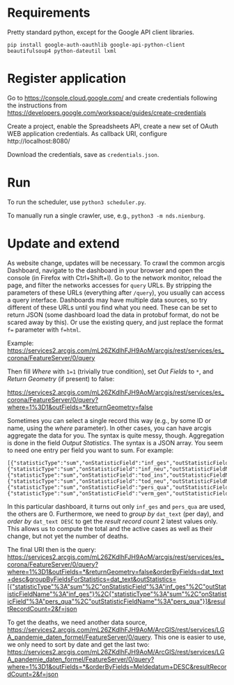 Requirements
============
Pretty standard python, except for the Google API client libraries.

```
pip install google-auth-oauthlib google-api-python-client beautifulsoup4 python-dateutil lxml
```

Register application
====================

Go to <https://console.cloud.google.com/>
and create credentials following the instructions from
<https://developers.google.com/workspace/guides/create-credentials>

Create a project, enable the Spreadsheets API,
create a new set of OAuth WEB application credentials.
As callback URI, configure http://localhost:8080/

Download the credentials, save as `credentials.json`.


Run
===

To run the scheduler, use `python3 scheduler.py`.

To manually run a single crawler, use, e.g., `python3 -m nds.nienburg`.

Update and extend
=================

As website change, updates will be necessary. To crawl the common arcgis
Dashboard, navigate to the dashboard in your browser and open the console
(in Firefox with Ctrl+Shift+I).
Go to the network monitor, reload the page, and filter the networks
accesses for `query` URLs. By stripping the parameters of these URLs
(everything after `/query`), you usually can access a query interface.
Dashboards may have multiple data sources, so try different of these URLs
until you find what you need. These can be set to return JSON (some dashboard
load the data in protobuf format, do not be scared away by this).
Or use the existing query, and just replace the format `f=` parameter
with `f=html`.

Example:
<https://services2.arcgis.com/mL26ZKdlhFJH9AoM/arcgis/rest/services/es_corona/FeatureServer/0/query>

Then fill *Where* with `1=1` (trivially true condition),
set *Out Fields* to `*`, and *Return Geometry* (if present) to false:

<https://services2.arcgis.com/mL26ZKdlhFJH9AoM/arcgis/rest/services/es_corona/FeatureServer/0/query?where=1%3D1&outFields=*&returnGeometry=false>

Sometimes you can select a single record this way (e.g., by some ID or name,
using the *where* parameter). In other cases, you can have arcgis aggregate
the data for you. The syntax is quite messy, though.
Aggregation is done in the field *Output Statistics*.
The syntax is a JSON array. You seem to need one entry per field you want to
sum. For example:
```
[{"statisticType":"sum","onStatisticField":"inf_ges","outStatisticFieldName":"inf_ges"},
{"statisticType":"sum","onStatisticField":"inf_neu","outStatisticFieldName":"inf_neu"},
{"statisticType":"sum","onStatisticField":"tod_ins","outStatisticFieldName":"tod_ins"},
{"statisticType":"sum","onStatisticField":"tod_neu","outStatisticFieldName":"tod_neu"},
{"statisticType":"sum","onStatisticField":"pers_qua","outStatisticFieldName":"pers_qua"},
{"statisticType":"sum","onStatisticField":"verm_gen","outStatisticFieldName":"verm_gen"}]
```
In this particular dashboard, it turns out only `inf_ges` and `pers_qua`
are used, the others are 0. Furthermore, we need to *group by* `dat_text`
(per day), and *order by* `dat_text DESC` to get the *result record count* 2
latest values only. This allows us to compute the total and the active cases
as well as their change, but not yet the number of deaths.

The final URI then is the query: <https://services2.arcgis.com/mL26ZKdlhFJH9AoM/arcgis/rest/services/es_corona/FeatureServer/0/query?where=1%3D1&outFields=*&returnGeometry=false&orderByFields=dat_text+desc&groupByFieldsForStatistics=dat_text&outStatistics=[{"statisticType"%3A"sum"%2C"onStatisticField"%3A"inf_ges"%2C"outStatisticFieldName"%3A"inf_ges"}%2C{"statisticType"%3A"sum"%2C"onStatisticField"%3A"pers_qua"%2C"outStatisticFieldName"%3A"pers_qua"}]&resultRecordCount=2&f=json>

To get the deaths, we need another data source,
<https://services2.arcgis.com/mL26ZKdlhFJH9AoM/ArcGIS/rest/services/LGA_pandemie_daten_formel/FeatureServer/0/query>.
This one is easier to use, we only need to sort by date and get the last two:
<https://services2.arcgis.com/mL26ZKdlhFJH9AoM/ArcGIS/rest/services/LGA_pandemie_daten_formel/FeatureServer/0/query?where=1%3D1&outFields=*&orderByFields=Meldedatum+DESC&resultRecordCount=2&f=json>
